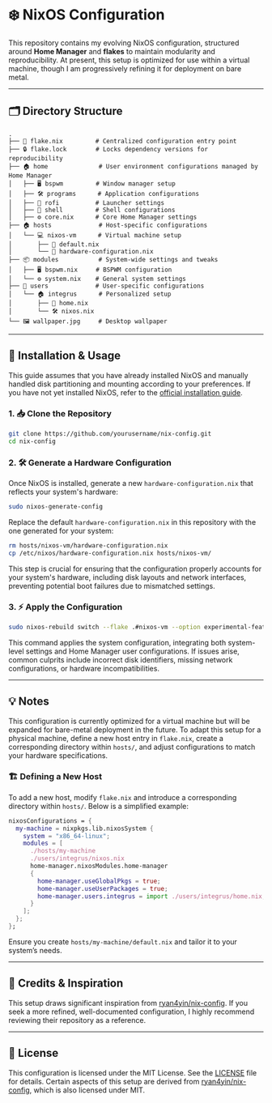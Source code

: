# ❄️ NixOS Configuration

This repository contains my evolving NixOS configuration, structured around **Home Manager** and **flakes** to maintain modularity and reproducibility. At present, this setup is optimized for use within a virtual machine, though I am progressively refining it for deployment on bare metal.

---

## 🗂️ Directory Structure

```
.
├── 📜 flake.nix         # Centralized configuration entry point
├── 🔒 flake.lock        # Locks dependency versions for reproducibility
├── 🏠 home              # User environment configurations managed by Home Manager
│   ├── 🖥️ bspwm         # Window manager setup
│   ├── 🛠️ programs      # Application configurations
│   ├── 🚀 rofi          # Launcher settings
│   ├── 🐚 shell         # Shell configurations
│   ├── ⚙️ core.nix      # Core Home Manager settings
├── 🏠 hosts             # Host-specific configurations
│   └── 💻 nixos-vm      # Virtual machine setup
│       ├── 📄 default.nix
│       └── 🔧 hardware-configuration.nix
├── 📦 modules           # System-wide settings and tweaks
│   ├── 🖥️ bspwm.nix     # BSPWM configuration
│   └── ⚙️ system.nix    # General system settings
├── 👤 users             # User-specific configurations
│   └── 🏠 integrus      # Personalized setup
│       ├── 🏡 home.nix  
│       └── 🛠️ nixos.nix 
└── 🖼️ wallpaper.jpg     # Desktop wallpaper
```

---

## 🚀 Installation & Usage

This guide assumes that you have already installed NixOS and manually handled disk partitioning and mounting according to your preferences. If you have not yet installed NixOS, refer to the [official installation guide](https://nixos.org/download.html).

### 1. 📥 Clone the Repository

```bash
git clone https://github.com/yourusername/nix-config.git
cd nix-config
```

### 2. 🛠️ Generate a Hardware Configuration

Once NixOS is installed, generate a new `hardware-configuration.nix` that reflects your system's hardware:

```bash
sudo nixos-generate-config
```

Replace the default `hardware-configuration.nix` in this repository with the one generated for your system:

```bash
rm hosts/nixos-vm/hardware-configuration.nix
cp /etc/nixos/hardware-configuration.nix hosts/nixos-vm/
```

This step is crucial for ensuring that the configuration properly accounts for your system's hardware, including disk layouts and network interfaces, preventing potential boot failures due to mismatched settings.

### 3. ⚡ Apply the Configuration

```bash
sudo nixos-rebuild switch --flake .#nixos-vm --option experimental-features "nix-command flakes"
```

This command applies the system configuration, integrating both system-level settings and Home Manager user configurations. If issues arise, common culprits include incorrect disk identifiers, missing network configurations, or hardware incompatibilities.&#x20;

---

## 💡 Notes

This configuration is currently optimized for a virtual machine but will be expanded for bare-metal deployment in the future. To adapt this setup for a physical machine, define a new host entry in `flake.nix`, create a corresponding directory within `hosts/`, and adjust configurations to match your hardware specifications.

### 🏗️ Defining a New Host

To add a new host, modify `flake.nix` and introduce a corresponding directory within `hosts/`. Below is a simplified example:

```nix
nixosConfigurations = {
  my-machine = nixpkgs.lib.nixosSystem {
    system = "x86_64-linux";
    modules = [
      ./hosts/my-machine
      ./users/integrus/nixos.nix
      home-manager.nixosModules.home-manager
      {
        home-manager.useGlobalPkgs = true;
        home-manager.useUserPackages = true;
        home-manager.users.integrus = import ./users/integrus/home.nix;
      }
    ];
  };
};
```

Ensure you create `hosts/my-machine/default.nix` and tailor it to your system’s needs.

---

## 🙏 Credits & Inspiration

This setup draws significant inspiration from [ryan4yin/nix-config](https://github.com/ryan4yin/nix-config). If you seek a more refined, well-documented configuration, I highly recommend reviewing their repository as a reference.

---

## 📜 License

This configuration is licensed under the MIT License. See the [LICENSE](LICENSE) file for details. Certain aspects of this setup are derived from [ryan4yin/nix-config](https://github.com/ryan4yin/nix-config), which is also licensed under MIT.

